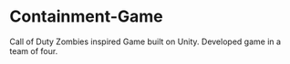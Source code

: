 # Containment-Game
Call of Duty Zombies inspired Game built on Unity. Developed game in a team of four. 
